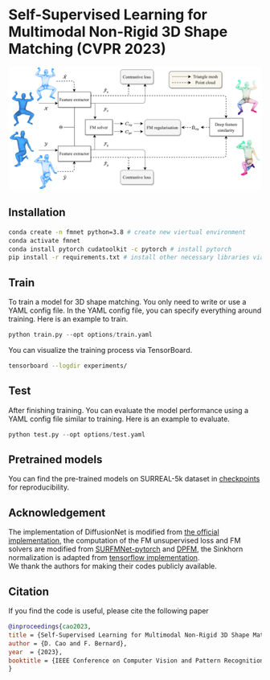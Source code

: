 # Self-Supervised Learning for Multimodal Non-Rigid 3D Shape Matching (CVPR 2023)
![img](figures/framework.png)

## Installation
```bash 
conda create -n fmnet python=3.8 # create new viertual environment
conda activate fmnet
conda install pytorch cudatoolkit -c pytorch # install pytorch
pip install -r requirements.txt # install other necessary libraries via pip
```

## Train
To train a model for 3D shape matching. You only need to write or use a YAML config file. 
In the YAML config file, you can specify everything around training. 
Here is an example to train.
```python
python train.py --opt options/train.yaml 
```
You can visualize the training process via TensorBoard.
```bash
tensorboard --logdir experiments/
```

## Test
After finishing training. You can evaluate the model performance using a YAML config file similar to training.
Here is an example to evaluate.
```python
python test.py --opt options/test.yaml 
```

## Pretrained models
You can find the pre-trained models on SURREAL-5k dataset in [checkpoints](checkpoints) for reproducibility.

## Acknowledgement
The implementation of DiffusionNet is modified from [the official implementation](https://github.com/nmwsharp/diffusion-net), 
the computation of the FM unsupervised loss and FM solvers are modified from [SURFMNet-pytorch](https://github.com/pvnieo/SURFMNet-pytorch)
and [DPFM](https://github.com/pvnieo/DPFM), the Sinkhorn normalization is adapted from [tensorflow implementation](https://github.com/google/gumbel_sinkhorn).  
We thank the authors for making their codes publicly available.

## Citation
If you find the code is useful, please cite the following paper
```bibtex
@inproceedings{cao2023,
title = {Self-Supervised Learning for Multimodal Non-Rigid 3D Shape Matching},
author = {D. Cao and F. Bernard},
year  = {2023},
booktitle = {IEEE Conference on Computer Vision and Pattern Recognition (CVPR)}
}
